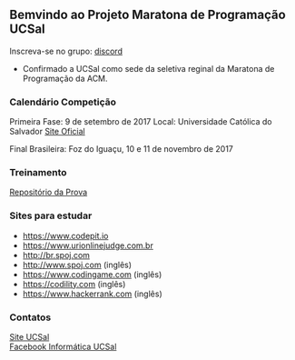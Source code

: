 ## Bemvindo ao Projeto Maratona de Programação UCSal

Inscreva-se no grupo: [discord](https://discord.gg/CFptDmu)

- Confirmado a UCSal como sede da seletiva reginal da Maratona de Programação da ACM.

### Calendário Competição

Primeira Fase: 9 de setembro de 2017
Local: Universidade Católica do Salvador
[Site Oficial](http://www.sbc.org.br/maratona)   

Final Brasileira: Foz do Iguaçu, 10 e 11 de novembro de 2017

### Treinamento

[Repositório da Prova ](https://github.com/ucsal/competicoes)

### Sites para estudar

- https://www.codepit.io
- https://www.urionlinejudge.com.br
- http://br.spoj.com
- http://www.spoj.com (inglês)
- https://www.codingame.com (inglês)
- https://codility.com (inglês)
- https://www.hackerrank.com (inglês)

### Contatos
[Site UCSal](http://www.ucsal.br)   
[Facebook Informática UCSal](https://www.facebook.com/infoucsal/)   

